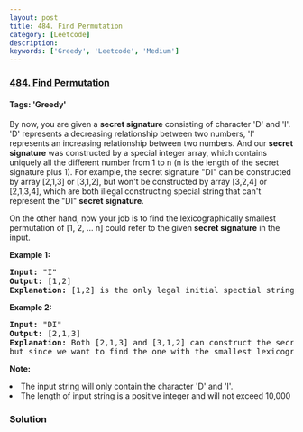 ```yaml
---
layout: post
title: 484. Find Permutation
category: [Leetcode]
description: 
keywords: ['Greedy', 'Leetcode', 'Medium']
---
```

### [484. Find Permutation](https://leetcode.com/problems/find-permutation)

#### Tags: 'Greedy'

<div class="content__u3I1 question-content__JfgR"><div><p>
By now, you are given a <b>secret signature</b> consisting of character 'D' and 'I'. 'D' represents a decreasing relationship between two numbers, 'I' represents an increasing relationship between two numbers. And our <b>secret signature</b> was constructed by a special integer array, which contains uniquely all the different number from 1 to n (n is the length of the secret signature plus 1). For example, the secret signature "DI" can be constructed by array [2,1,3] or [3,1,2], but won't be constructed by array [3,2,4] or [2,1,3,4], which are both illegal constructing special string that can't represent the "DI" <b>secret signature</b>.
</p>
<p>
On the other hand, now your job is to find the lexicographically smallest permutation of [1, 2, ... n] could refer to the given <b>secret signature</b> in the input.
</p>
<p><b>Example 1:</b><br/>
</p><pre><b>Input:</b> "I"
<b>Output:</b> [1,2]
<b>Explanation:</b> [1,2] is the only legal initial spectial string can construct secret signature "I", where the number 1 and 2 construct an increasing relationship.
</pre>
<p></p>
<p><b>Example 2:</b><br/>
</p><pre><b>Input:</b> "DI"
<b>Output:</b> [2,1,3]
<b>Explanation:</b> Both [2,1,3] and [3,1,2] can construct the secret signature "DI", <br/>but since we want to find the one with the smallest lexicographical permutation, you need to output [2,1,3]
</pre>
<p></p>
<p><b>Note:</b>
</p><li>The input string will only contain the character 'D' and 'I'.</li>
<li>The length of input string is a positive integer and will not exceed 10,000</li>
<p></p></div></div>

### Solution
